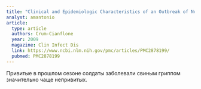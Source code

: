 ```yaml
---
title: "Clinical and Epidemiologic Characteristics of an Outbreak of Novel H1N1 (Swine Origin) Influenza A Virus among United States Military Beneficiaries"
analyst: amantonio
article:
  type: article
  authors: Crum-Cianflone
  year: 2009
  magazine: Clin Infect Dis
  link: https://www.ncbi.nlm.nih.gov/pmc/articles/PMC2878199/
  pubmed: PMC2878199
---
```


Привитые в прошлом сезоне солдаты заболевали свиным гриппом значительно чаще непривитых.
